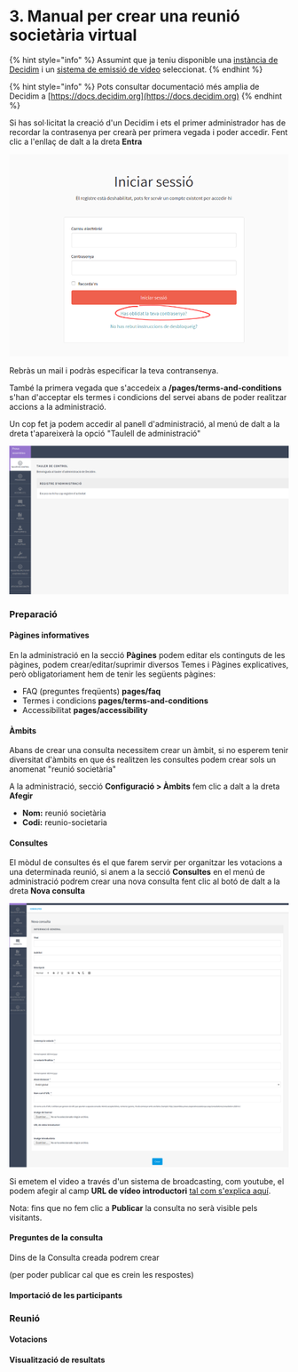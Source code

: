 # 3. Manual per crear una reunió societària virtual

{% hint style="info" %}
Assumint que ja teniu disponible una [instància de Decidim](../#com-puc-utilitzar-cercles-coop) i un [sistema de emissió de vídeo](necessitats-tecniques-per-organitzar-i-celebrar-reunions-virtuals.md#1-emissio-de-video-en-directe) seleccionat. 
{% endhint %}

{% hint style="info" %}
Pots consultar documentació més amplia de Decidim a [https://docs.decidim.org](https://docs.decidim.org)
{% endhint %}

Si has sol·licitat la creació d'un Decidim i ets el primer administrador has de recordar la contrasenya per crearà per primera vegada i poder accedir. Fent clic a l'enllaç de dalt a la dreta **Entra**

![](../.gitbook/assets/screenshot_2020-08-17-iniciar-sessio-prova-assemblea.png)

Rebràs un mail i podràs especificar la teva contransenya.

També la primera vegada que s'accedeix a **/pages/terms-and-conditions** s'han d'acceptar els termes i condicions del servei abans de poder realitzar accions a la administració.

Un cop fet ja podem accedir al panell d'administració, al menú de dalt a la dreta t'apareixerà la opció "Taulell de administració"

![](../.gitbook/assets/screenshot_2020-08-17-prova-assemblea.png)

### Preparació

#### Pàgines informatives

En la administració en la secció **Pàgines** podem editar els continguts de les pàgines, podem crear/editar/suprimir diversos Temes i Pàgines explicatives, però obligatoriament hem de tenir les següents pàgines: 

* FAQ \(preguntes freqüents\) **pages/faq**
* Termes i condicions **pages/terms-and-conditions**
* Accessibilitat **pages/accessibility**

#### **Àmbits**

Abans de crear una consulta necessitem crear un àmbit, si no esperem tenir diversitat d'àmbits en que és realitzen les consultes podem crear sols un anomenat "reunió societària" 

A la administració, secció **Configuració &gt; Àmbits** fem clic a dalt a la dreta **Afegir**

* **Nom:** reunió societària
* **Codi:** reunio-societaria

#### Consultes

El mòdul de consultes és el que farem servir per organitzar les votacions a una determinada reunió, si anem a la secció **Consultes** en el menú de administració podrem crear una nova consulta fent clic al botó de dalt a la dreta **Nova consulta**

![](../.gitbook/assets/screenshot_2020-08-18-prova-assemblea.png)

Si emetem el video a través d'un sistema de broadcasting, com youtube, el podem afegir al camp **URL de vídeo introductori** [tal com s'explica aquí](../video-de-la-assemblea/videoconferencia/mode-broadcasting.md#mostrar-el-video-de-youtube-a-decidim).

Nota: fins que no fem clic a **Publicar** la consulta no serà visible pels visitants.

#### Preguntes de la consulta

Dins de la Consulta creada podrem crear 

\(per poder publicar cal que es crein les respostes\)

#### Importació de les participants

### Reunió

#### Votacions

#### Visualització de resultats

### 


